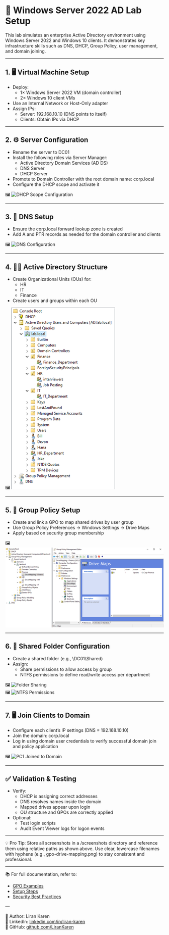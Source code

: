 # 🧪 Windows Server 2022 AD Lab Setup

This lab simulates an enterprise Active Directory environment using Windows Server 2022 and Windows 10 clients. It demonstrates key infrastructure skills such as DNS, DHCP, Group Policy, user management, and domain joining.

---

## 1. 🖥️ Virtual Machine Setup

- Deploy:
  - 1× Windows Server 2022 VM (domain controller)
  - 2× Windows 10 client VMs
- Use an Internal Network or Host-Only adapter
- Assign IPs:
  - Server: 192.168.10.10 (DNS points to itself)
  - Clients: Obtain IPs via DHCP

---

## 2. ⚙️ Server Configuration

- Rename the server to DC01
- Install the following roles via Server Manager:
  - Active Directory Domain Services (AD DS)
  - DNS Server
  - DHCP Server
- Promote to Domain Controller with the root domain name:
  corp.local
- Configure the DHCP scope and activate it

🖼️ ![DHCP Scope Configuration](screenshots/dhcp-scope.png)

---

## 3. 🔧 DNS Setup

- Ensure the corp.local forward lookup zone is created
- Add A and PTR records as needed for the domain controller and clients

🖼️ ![DNS Configuration](screenshots/dns-settings.png)

---

## 4. 🧑‍💻 Active Directory Structure

- Create Organizational Units (OUs) for:
  - HR
  - IT
  - Finance
- Create users and groups within each OU

🖼️ ![OU Structure](screenshots/ou-structure.png)

---

## 5. 🧷 Group Policy Setup

- Create and link a GPO to map shared drives by user group
- Use Group Policy Preferences → Windows Settings → Drive Maps
- Apply based on security group membership

🖼️ ![GPO Drive Mapping](screenshots/gpo-drive-mapping.png)

---

## 6. 📂 Shared Folder Configuration

- Create a shared folder (e.g., \\DC01\Shared)
- Assign:
  - Share permissions to allow access by group
  - NTFS permissions to define read/write access per department

🖼️ ![Folder Sharing](screenshots/shared-folder.png)  
🖼️ ![NTFS Permissions](screenshots/ntfs-permissions.png)

---

## 7. 🖥️ Join Clients to Domain

- Configure each client’s IP settings (DNS = 192.168.10.10)
- Join the domain: corp.local
- Log in using domain user credentials to verify successful domain join and policy application

🖼️ ![PC1 Joined to Domain](screenshots/pc1-domain-joined.png)

---

## ✅ Validation & Testing

- Verify:
  - DHCP is assigning correct addresses
  - DNS resolves names inside the domain
  - Mapped drives appear upon login
  - OU structure and GPOs are correctly applied
- Optional:
  - Test login scripts
  - Audit Event Viewer logs for logon events

---

💡 Pro Tip:
Store all screenshots in a /screenshots directory and reference them using relative paths as shown above. Use clear, lowercase filenames with hyphens (e.g., gpo-drive-mapping.png) to stay consistent and professional.

---

📚 For full documentation, refer to:

- [GPO Examples](documentation/gpo-examples.md)
- [Setup Steps](documentation/setup-steps.md)
- [Security Best Practices](documentation/security-best-practices.md)

—

📌 Author: Liran Karen  
🔗 LinkedIn: [linkedin.com/in/liran-karen](https://www.linkedin.com/in/liran-karen)  
📁 GitHub: [github.com/LiranKaren](https://github.com/LiranKaren)

